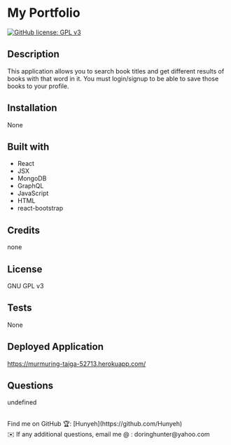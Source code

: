 # My Portfolio
[![GitHub license: GPL v3](https://img.shields.io/badge/License-GPLv3-blue.svg)](https://www.gnu.org/licenses/gpl-3.0)

## Description
This application allows you to search book titles and get different results of books with that word in it. You must login/signup to be able to save those books to your profile.

## Installation 
None

## Built with
* React
* JSX
* MongoDB
* GraphQL
* JavaScript
* HTML
* react-bootstrap

## Credits
none 

## License
  GNU GPL v3

## Tests
None

## Deployed Application
https://murmuring-taiga-52713.herokuapp.com/

## Questions
undefined

  <br />
  Find me on GitHub 🏆: [Hunyeh](https://github.com/Hunyeh)
  <br />
  ✉️ If any additional questions, email me @ : doringhunter@yahoo.com
